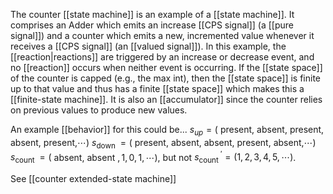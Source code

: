 The counter [[state machine]] is an example of a [[state machine]]. It comprises an Adder which emits an increase [[CPS signal]] (a [[pure signal]]) and a counter which emits a new, incremented value whenever it receives a [[CPS signal]] (an [[valued signal]]). In this example, the [[reaction|reactions]] are triggered by an increase or decrease event, and no [[reaction]] occurs when neither event is occurring. If the [[state space]] of the counter is capped (e.g., the max int), then the [[state space]] is finite up to that value and thus has a finite [[state space]] which makes this a [[finite-state machine]]. It is also an [[accumulator]] since the counter relies on previous values to produce new values.

An example [[behavior]] for this could be...
$s_{u p}=($ present, absent, present, absent, present,$\cdots)$
$s_{\text {down }}=($ present, absent, absent, present, absent,$\cdots)$
$s_{\text {count }}=($ absent, absent $, 1,0,1, \cdots)$, but not $s_{\text {count }}^{\prime}=(1,2,3,4,5, \cdots)$.

See [[counter extended-state machine]]